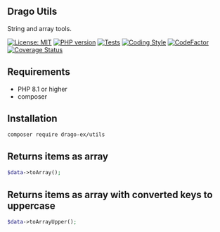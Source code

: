 ## Drago Utils
String and array tools.

[![License: MIT](https://img.shields.io/badge/License-MIT-yellow.svg)](https://raw.githubusercontent.com/drago-ex/utils/master/license.md)
[![PHP version](https://badge.fury.io/ph/drago-ex%2Futils.svg)](https://badge.fury.io/ph/drago-ex%2Fdatabase)
[![Tests](https://github.com/drago-ex/utils/actions/workflows/tests.yml/badge.svg)](https://github.com/drago-ex/utils/actions/workflows/tests.yml)
[![Coding Style](https://github.com/drago-ex/utils/actions/workflows/coding-style.yml/badge.svg)](https://github.com/drago-ex/utils/actions/workflows/coding-style.yml)
[![CodeFactor](https://www.codefactor.io/repository/github/drago-ex/utils/badge)](https://www.codefactor.io/repository/github/drago-ex/utils)
[![Coverage Status](https://coveralls.io/repos/github/drago-ex/utils/badge.svg?branch=master)](https://coveralls.io/github/drago-ex/utils?branch=master)

## Requirements
- PHP 8.1 or higher
- composer

## Installation
```
composer require drago-ex/utils
```

## Returns items as array
```php
$data->toArray();
```

## Returns items as array with converted keys to uppercase
```php
$data->toArrayUpper();
```
